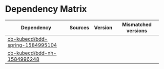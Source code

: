 # Dependency Matrix

Dependency | Sources | Version | Mismatched versions
---------- | ------- | ------- | -------------------
[cb-kubecd/bdd-spring-1584995104](https://github.com/cb-kubecd/bdd-spring-1584995104.git) |  | []() | 
[cb-kubecd/bdd-nh-1584996248](https://github.com/cb-kubecd/bdd-nh-1584996248.git) |  | []() | 
